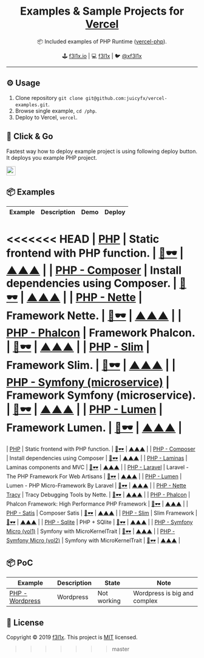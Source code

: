<h1 align=center>Examples & Sample Projects for <a href="https://vercel.com">Vercel</a></h1>

<p align=center>
   📦 Included examples of PHP Runtime (<a href="https://github.com/juicyfx/vercel-php">vercel-php</a>).
</p>

<p align=center>
🕹 <a href="https://f3l1x.io">f3l1x.io</a> | 💻 <a href="https://github.com/f3l1x">f3l1x</a> | 🐦 <a href="https://twitter.com/xf3l1x">@xf3l1x</a>
</p>

-----

## ⚙️ Usage

1. Clone repository `git clone git@github.com:juicyfx/vercel-examples.git`.
2. Browse single example, `cd /php`.
3. Deploy to Vercel, `vercel`.

## 🚀 Click & Go

Fastest way how to deploy example project is using following deploy button. It deploys you example PHP project.

<a href="https://vercel.com/new/project?template=https://github.com/juicyfx/vercel-examples/tree/master/php"><img src="https://vercel.com/button" height="24"></a>

## 📦 Examples

| Example     | Description | Demo | Deploy |
|-------------|-------------|------|--------|
<<<<<<< HEAD
| [PHP](/php) | Static frontend with PHP function. | [👀🕶](https://now-examples-php.now.sh) | [▲▲▲](https://zeit.co/new/project?template=https://github.com/juicyfx/now-examples/tree/master/php) |
| [PHP - Composer](/php-compose) | Install dependencies using Composer. | [👀🕶](https://now-examples-php-composer.now.sh) | [▲▲▲](https://zeit.co/new/project?template=https://github.com/juicyfx/now-examples/tree/master/php-composer) |
| [PHP - Nette](/php-framework-nette) | Framework Nette. | [👀🕶](https://now-examples-php-framework-lumen.now.sh) | [▲▲▲](https://zeit.co/new/project?template=https://github.com/juicyfx/now-examples/tree/master/php-framework-lumen) |
| [PHP - Phalcon](/php-framework-phalcon) | Framework Phalcon. | [👀🕶](https://now-examples-php-framework-phalcon.now.sh) | [▲▲▲](https://zeit.co/new/project?template=https://github.com/juicyfx/now-examples/tree/master/php-framework-phalcon) |
| [PHP - Slim](/php-framework-slim) | Framework Slim. | [👀🕶](https://now-examples-php-framework-slim.now.sh) | [▲▲▲](https://zeit.co/new/project?template=https://github.com/juicyfx/now-examples/tree/master/php-framework-slim) |
| [PHP - Symfony (microservice)](/php-framework-symfony-microservice) | Framework Symfony (microservice). | [👀🕶](https://now-examples-php-framework-symfony-microservice.now.sh) | [▲▲▲](https://zeit.co/new/project?template=https://github.com/juicyfx/now-examples/tree/master/php-framework-symfony-microservice) |
| [PHP - Lumen](/php-framework-lumen) | Framework Lumen. | [👀🕶](https://now-examples-php-framework-lumen.now.sh) | [▲▲▲](https://zeit.co/new/project?template=https://github.com/juicyfx/now-examples/tree/master/php-framework-lumen) |
=======
| [PHP](/php) | Static frontend with PHP function. | [👀🕶](https://php.vercel.app) | [▲▲▲](https://vercel.com/new/project?template=https://github.com/juicyfx/vercel-examples/tree/master/php) |
| [PHP - Composer](/php-composer) | Install dependencies using Composer | [👀🕶](https://php-composer-demo.vercel.app) | [▲▲▲](https://vercel.com/new/project?template=https://github.com/juicyfx/vercel-examples/tree/master/php-composer) |
| [PHP - Laminas](/php-laminas) | Laminas components and MVC | [👀🕶](https://php-laminas.vercel.app) | [▲▲▲](https://vercel.com/new/project?template=https://github.com/juicyfx/vercel-examples/tree/master/php-laminas) |
| [PHP - Laravel](/php-laravel) | Laravel - The PHP Framework For Web Artisans | [👀🕶](https://php-laravel.vercel.app) | [▲▲▲](https://vercel.com/new/project?template=https://github.com/juicyfx/vercel-examples/tree/master/php-laravel) |
| [PHP - Lumen](/php-lumen) | Lumen - PHP Micro-Framework By Laravel | [👀🕶](https://php-lumen.vercel.app) | [▲▲▲](https://vercel.com/new/project?template=https://github.com/juicyfx/vercel-examples/tree/master/php-lumen) |
| [PHP - Nette Tracy](/php-nette-tracy) | Tracy Debugging Tools by Nette. | [👀🕶](https://php-nette-tracy.vercel.app) | [▲▲▲](https://vercel.com/new/project?template=https://github.com/juicyfx/vercel-examples/tree/master/php-nette-tracy) |
| [PHP - Phalcon](/php-phalcon) | Phalcon Framework: High Performance PHP Framework | [👀🕶](https://php-phalcon.vercel.app) | [▲▲▲](https://vercel.com/new/project?template=https://github.com/juicyfx/vercel-examples/tree/master/php-phalcon) |
| [PHP - Satis](/php-satis) | Composer Satis | [👀🕶](https://php-satis.vercel.app) | [▲▲▲](https://vercel.com/new/project?template=https://github.com/juicyfx/vercel-examples/tree/master/php-satis) |
| [PHP - Slim](/php-slim) | Slim Framework | [👀🕶](https://php-slim.vercel.app) | [▲▲▲](https://vercel.com/new/project?template=https://github.com/juicyfx/vercel-examples/tree/master/php-slim) |
| [PHP - Sqlite](/php-sqlite) | PHP + SQlite | [👀🕶](https://php-sqlite.vercel.app) | [▲▲▲](https://vercel.com/new/project?template=https://github.com/juicyfx/vercel-examples/tree/master/php-sqlite) |
| [PHP - Symfony Micro (vol1)](/php-symfony-micro1) | Symfony with MicroKernelTrait | [👀🕶](https://php-symfony-micro1.vercel.app/) | [▲▲▲](https://vercel.com/new/project?template=https://github.com/juicyfx/vercel-examples/tree/master/php-symfony-micro1) |
| [PHP - Symfony Micro (vol2)](/php-symfony-micro2) | Symfony with MicroKernelTrait | [👀🕶](https://php-symfony-micro2.vercel.app/) | [▲▲▲](https://vercel.com/new/project?template=https://github.com/juicyfx/vercel-examples/tree/master/php-symfony-micro2) |

## 📦 PoC

| Example     | Description | State | Note |
|-------------|-------------|-------|--------|
| [PHP - Wordpress](/php-wordpress) | Wordpress | Not working | Wordpress is big and complex |

## 📝 License

Copyright © 2019 [f3l1x](https://github.com/f3l1x).
This project is [MIT](LICENSE) licensed.
>>>>>>> master
